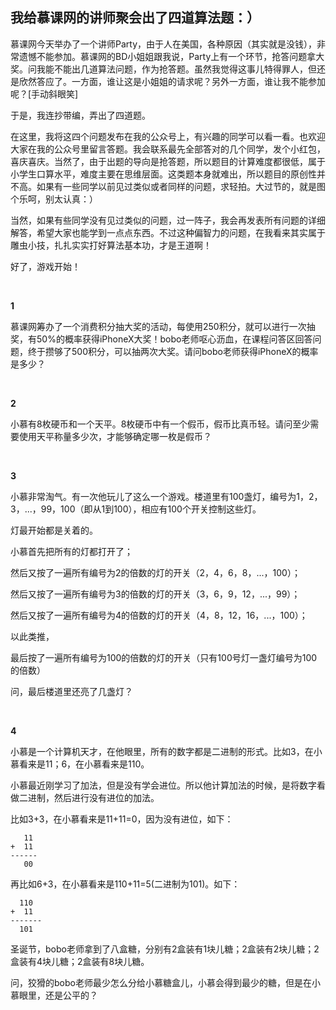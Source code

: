 ## 我给慕课网的讲师聚会出了四道算法题：）

慕课网今天举办了一个讲师Party，由于人在美国，各种原因（其实就是没钱），非常遗憾不能参加。慕课网的BD小姐姐跟我说，Party上有一个环节，抢答问题拿大奖。问我能不能出几道算法问题，作为抢答题。虽然我觉得这事儿特得罪人，但还是欣然答应了。一方面，谁让这是小姐姐的请求呢？另外一方面，谁让我不能参加呢？[手动斜眼笑]

于是，我连抄带编，弄出了四道题。

在这里，我将这四个问题发布在我的公众号上，有兴趣的同学可以看一看。也欢迎大家在我的公众号里留言答题。我会联系最先全部答对的几个同学，发个小红包，喜庆喜庆。当然了，由于出题的导向是抢答题，所以题目的计算难度都很低，属于小学生口算水平，难度主要在思维层面。这类题本身就难出，所以题目的原创性并不高。如果有一些同学以前见过类似或者同样的问题，求轻拍。大过节的，就是图个乐呵，别太认真：）

当然，如果有些同学没有见过类似的问题，过一阵子，我会再发表所有问题的详细解答，希望大家也能学到一点点东西。不过这种偏智力的问题，在我看来其实属于雕虫小技，扎扎实实打好算法基本功，才是王道啊！

好了，游戏开始！

<br/>

**1**

慕课网筹办了一个消费积分抽大奖的活动，每使用250积分，就可以进行一次抽奖，有50%的概率获得iPhoneX大奖！bobo老师呕心沥血，在课程问答区回答问题，终于攒够了500积分，可以抽两次大奖。请问bobo老师获得iPhoneX的概率是多少？

<br/>

**2** 

小慕有8枚硬币和一个天平。8枚硬币中有一个假币，假币比真币轻。请问至少需要使用天平称量多少次，才能够确定哪一枚是假币？

<br/>

**3** 

小慕非常淘气。有一次他玩儿了这么一个游戏。楼道里有100盏灯，编号为1，2，3，...，99，100（即从1到100），相应有100个开关控制这些灯。

灯最开始都是关着的。

小慕首先把所有的灯都打开了；

然后又按了一遍所有编号为2的倍数的灯的开关（2，4，6，8，...，100）；

然后又按了一遍所有编号为3的倍数的灯的开关（3，6，9，12，...，99）；

然后又按了一遍所有编号为4的倍数的灯的开关（4，8，12，16，...，100）；

以此类推，

最后按了一遍所有编号为100的倍数的灯的开关（只有100号灯一盏灯编号为100的倍数）

问，最后楼道里还亮了几盏灯？

<br/>

**4** 

小慕是一个计算机天才，在他眼里，所有的数字都是二进制的形式。比如3，在小慕看来是11；6，在小慕看来是110。

小慕最近刚学习了加法，但是没有学会进位。所以他计算加法的时候，是将数字看做二进制，然后进行没有进位的加法。

比如3+3，在小慕看来是11+11=0，因为没有进位，如下：

```
   11
+  11
------
   00
```

再比如6+3，在小慕看来是110+11=5(二进制为101)。如下：

```
  110
+  11 
-------
  101
```

圣诞节，bobo老师拿到了八盒糖，分别有2盒装有1块儿糖；2盒装有2块儿糖；2盒装有4块儿糖；2盒装有8块儿糖。

问，狡猾的bobo老师最少怎么分给小慕糖盒儿，小慕会得到最少的糖，但是在小慕眼里，还是公平的？